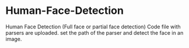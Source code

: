 # Human-Face-Detection
Human Face Detection (Full face or partial face detection)
Code file with parsers are uploaded. set the path of the parser and detect the face in an image.
